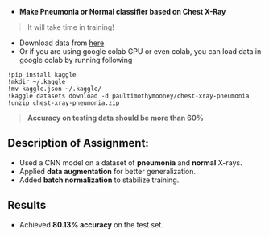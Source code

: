 * **Make Pneumonia or Normal classifier based on Chest X-Ray**
> It will take time in training!
* Download data from [here](https://www.kaggle.com/datasets/paultimothymooney/chest-xray-pneumonia)
* Or if you are using google colab GPU or even colab, you can load data in google colab by running following
```
!pip install kaggle
!mkdir ~/.kaggle
!mv kaggle.json ~/.kaggle/
!kaggle datasets download -d paultimothymooney/chest-xray-pneumonia
!unzip chest-xray-pneumonia.zip
```
> **Accuracy on testing data should be more than 60%**


## Description of Assignment:

- Used a CNN model on a dataset of **pneumonia** and **normal** X-rays.
- Applied **data augmentation** for better generalization.
- Added **batch normalization** to stabilize training.

## Results
- Achieved **80.13% accuracy** on the test set.